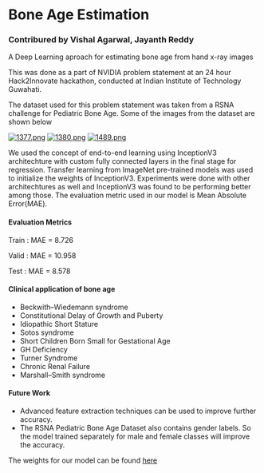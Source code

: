 # Bone Age Estimation
### Contribured by Vishal Agarwal, Jayanth Reddy

A Deep Learning aproach for estimating bone age from hand x-ray images

This was done as a part of NVIDIA problem statement at an 24 hour Hack2Innovate hackathon, conducted at Indian Institute of Technology Guwahati.

The dataset used for this problem statement was taken from a RSNA challenge for Pediatric Bone Age. Some of the images from the dataset are shown below

[![1377.png](https://raw.githubusercontent.com/thevishalagarwal/BoneAgeEstimation/master/dataset_sample/1377.png)](https://postimg.org/image/6ccovzmdb/)       [![1380.png](https://raw.githubusercontent.com/thevishalagarwal/BoneAgeEstimation/master/dataset_sample/1380.png)](https://postimg.org/image/jujl8alnz/)         [![1489.png](https://raw.githubusercontent.com/thevishalagarwal/BoneAgeEstimation/master/dataset_sample/1489.png)](https://postimg.org/image/8uydwpaof/)

We used the concept of end-to-end learning using InceptionV3 architechture with custom fully connected layers in the final stage for regression. Transfer learning from ImageNet pre-trained models was used to initialize the weights of InceptionV3. Experiments were done with other architechtures as well and InceptionV3 was found to be performing better among those.
The evaluation metric used in our model is Mean Absolute Error(MAE).

#### Evaluation Metrics

Train : MAE = 8.726

Valid : MAE = 10.958

Test  : MAE = 8.578

#### Clinical application of bone age
- Beckwith–Wiedemann syndrome
- Constitutional Delay of Growth and Puberty
- Idiopathic Short Stature
- Sotos syndrome
- Short Children Born Small for Gestational Age
- GH Deficiency
- Turner Syndrome
- Chronic Renal Failure
- Marshall–Smith syndrome

#### Future Work
- Advanced feature extraction techniques can be used to improve further accuracy.
- The RSNA Pediatric Bone Age Dataset also contains gender labels. So the model trained separately for male and female classes will improve the accuracy.

The weights for our model can be found [here](https://www.dropbox.com/s/rfivlkm0uqxi3f4/model.h5?dl=0)
